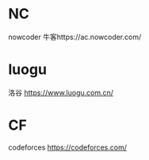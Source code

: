 # NC 

nowcoder 牛客https://ac.nowcoder.com/

# luogu

洛谷 https://www.luogu.com.cn/

# CF

codeforces https://codeforces.com/